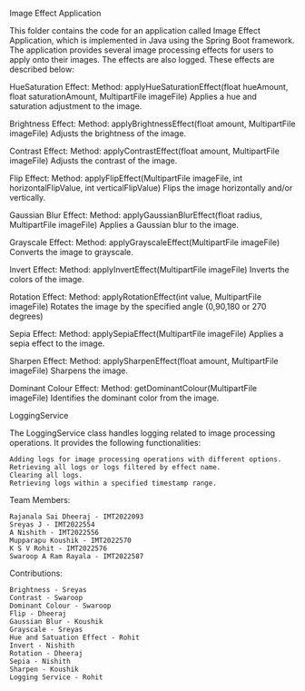 Image Effect Application

This folder contains the code for an application called Image Effect 
Application, which is implemented in Java using the Spring Boot framework.
The application provides several image processing effects for users to apply
onto their images. The effects are also logged. These effects are described 
below:

HueSaturation Effect:
    Method: applyHueSaturationEffect(float hueAmount, float saturationAmount, MultipartFile imageFile)
    Applies a hue and saturation adjustment to the image.

Brightness Effect:
    Method: applyBrightnessEffect(float amount, MultipartFile imageFile)
    Adjusts the brightness of the image.

Contrast Effect:
    Method: applyContrastEffect(float amount, MultipartFile imageFile)
    Adjusts the contrast of the image.

Flip Effect:
    Method: applyFlipEffect(MultipartFile imageFile, int horizontalFlipValue, int verticalFlipValue)
    Flips the image horizontally and/or vertically.

Gaussian Blur Effect:
    Method: applyGaussianBlurEffect(float radius, MultipartFile imageFile)
    Applies a Gaussian blur to the image.

Grayscale Effect:
    Method: applyGrayscaleEffect(MultipartFile imageFile)
    Converts the image to grayscale.

Invert Effect:
    Method: applyInvertEffect(MultipartFile imageFile)
    Inverts the colors of the image.

Rotation Effect:
    Method: applyRotationEffect(int value, MultipartFile imageFile)
    Rotates the image by the specified angle (0,90,180 or 270 degrees)

Sepia Effect:
    Method: applySepiaEffect(MultipartFile imageFile)
    Applies a sepia effect to the image.

Sharpen Effect:
    Method: applySharpenEffect(float amount, MultipartFile imageFile)
    Sharpens the image.

Dominant Colour Effect:
    Method: getDominantColour(MultipartFile imageFile)
    Identifies the dominant color from the image.

LoggingService

The LoggingService class handles logging related to image processing 
operations. It provides the following functionalities:

    Adding logs for image processing operations with different options.
    Retrieving all logs or logs filtered by effect name.
    Clearing all logs.
    Retrieving logs within a specified timestamp range.

Team Members:

    Rajanala Sai Dheeraj - IMT2022093
    Sreyas J - IMT2022554
    A Nishith - IMT2022556
    Mupparapu Koushik - IMT2022570
    K S V Rohit - IMT2022576
    Swaroop A Ram Rayala - IMT2022587

Contributions:

    Brightness - Sreyas
    Contrast - Swaroop
    Dominant Colour - Swaroop
    Flip - Dheeraj
    Gaussian Blur - Koushik
    Grayscale - Sreyas
    Hue and Satuation Effect - Rohit
    Invert - Nishith
    Rotation - Dheeraj
    Sepia - Nishith
    Sharpen - Koushik
    Logging Service - Rohit